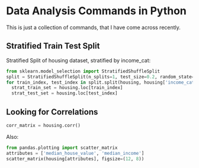 # Data Analysis Commands in Python

This is just a collection of commands, that I have come across recently.

## Stratified Train Test Split
Stratified Split of housing dataset, stratified by income_cat:
```python
from sklearn.model_selection import StratifiedShuffleSplit
split = StratifiedShuffleSplit(n_splits=1, test_size=0.2, random_state=42)
for train_index, test_index in split.split(housing, housing['income_cat']):
  strat_train_set = housing.loc[train_index]
  strat_test_set = housing.loc[test_index]
```

## Looking for Correlations
```python
corr_matrix = housing.corr()
``` 
Also:
```python
from pandas.plotting import scatter_matrix
attributes = ['median_house_value', 'median_income']
scatter_matrix(housing[attributes], figsize=(12, 8))
